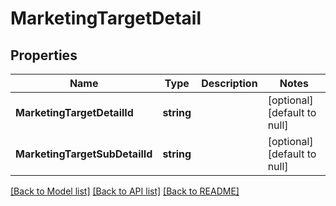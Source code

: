 # MarketingTargetDetail

## Properties
Name | Type | Description | Notes
------------ | ------------- | ------------- | -------------
**MarketingTargetDetailId** | **string** |  | [optional] [default to null]
**MarketingTargetSubDetailId** | **string** |  | [optional] [default to null]

[[Back to Model list]](../README.md#documentation-for-models) [[Back to API list]](../README.md#documentation-for-api-endpoints) [[Back to README]](../README.md)


